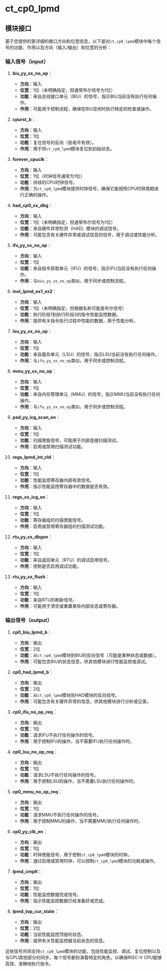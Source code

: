 # ct_cp0_lpmd

## 模块接口

基于您提供的更详细的接口方向和位宽信息，以下是对`ct_cp0_lpmd`模块中每个信号的功能、作用以及方向（输入/输出）和位宽的分析：

### 输入信号（input）

1. **biu_yy_xx_no_op**：
   - **方向**：输入
   - **位宽**：1位（未明确指定，但通常布尔信号为1位）
   - **功能**：来自总线接口单元（BIU）的信号，指示BIU当前没有执行任何操作。
   - **作用**：可能用于控制流程，确保在BIU空闲时执行特定的检查或操作。

2. **cpurst_b**：
   - **方向**：输入
   - **位宽**：1位
   - **功能**：复位信号的反向（低电平有效）。
   - **作用**：用于将`ct_cp0_lpmd`模块复位到初始状态。

3. **forever_cpuclk**：
   - **方向**：输入
   - **位宽**：1位（时钟信号通常为1位）
   - **功能**：持续的CPU时钟信号。
   - **作用**：为`ct_cp0_lpmd`模块提供时钟信号，确保它能按照CPU时钟周期进行正确的操作。

4. **had_cp0_xx_dbg**：
   - **方向**：输入
   - **位宽**：1位（未明确指定，但通常布尔信号为1位）
   - **功能**：来自硬件异常检测（HAD）模块的调试信号。
   - **作用**：可能包含有关硬件异常或调试信息的信号，用于调试或性能分析。

5. **ifu_yy_xx_no_op**：
   - **方向**：输入
   - **位宽**：1位
   - **功能**：来自指令获取单元（IFU）的信号，指示IFU当前没有执行任何操作。
   - **作用**：与`biu_yy_xx_no_op`类似，用于同步或控制流程。

6. **inst_lpmd_ex1_ex2**：
   - **方向**：输入
   - **位宽**：1位（未明确指定，但根据名称可能是布尔信号）
   - **功能**：执行阶段1到执行阶段2的指令性能监控数据。
   - **作用**：提供有关指令执行过程中性能的数据，用于性能分析。

7. **lsu_yy_xx_no_op**：
   - **方向**：输入
   - **位宽**：1位
   - **功能**：来自载存单元（LSU）的信号，指示LSU当前没有执行任何操作。
   - **作用**：与`ifu_yy_xx_no_op`类似，用于同步或控制流程。

8. **mmu_yy_xx_no_op**：
   - **方向**：输入
   - **位宽**：1位
   - **功能**：来自内存管理单元（MMU）的信号，指示MMU当前没有执行任何操作。
   - **作用**：与`ifu_yy_xx_no_op`类似，用于同步或控制流程。

9. **pad_yy_icg_scan_en**：
   - **方向**：输入
   - **位宽**：1位
   - **功能**：扫描使能信号，可能用于内部连接扫描测试。
   - **作用**：启用或禁用扫描测试功能。

10. **regs_lpmd_int_vld**：
    - **方向**：输入
    - **位宽**：1位
    - **功能**：性能监控寄存器内部有效信号。
    - **作用**：指示性能监控寄存器中的数据是否有效。

11. **regs_xx_icg_en**：
    - **方向**：输入
    - **位宽**：1位
    - **功能**：寄存器组的扫描使能信号。
    - **作用**：启用或禁用寄存器组的扫描测试功能。

12. **rtu_yy_xx_dbgon**：
    - **方向**：输入
    - **位宽**：1位
    - **功能**：来自返回单元（RTU）的调试启用信号。
    - **作用**：控制是否启用调试功能。

13. **rtu_yy_xx_flush**：
    - **方向**：输入
    - **位宽**：1位
    - **功能**：来自RTU的刷新信号。
    - **作用**：可能用于清空或重置某些内部状态或寄存器。

### 输出信号（output）

1. **cp0_biu_lpmd_b**：
   - **方向**：输出
   - **位宽**：2位
   - **功能**：从`ct_cp0_lpmd`模块到BIU的反向信号（可能是某种状态或数据）。
   - **作用**：可能包含BIU的状态信息，供其他模块进行性能监控或调试。

2. **cp0_had_lpmd_b**：
   - **方向**：输出
   - **位宽**：2位
   - **功能**：从`ct_cp0_lpmd`模块到HAD模块的反向信号。
   - **作用**：可能包含有关硬件异常的信息，供其他模块进行分析或记录。

3. **cp0_ifu_no_op_req**：
   - **方向**：输出
   - **位宽**：1位
   - **功能**：请求IFU不执行任何操作的信号。
   - **作用**：用于控制IFU的操作，当不需要IFU执行任何操作时。

4. **cp0_lsu_no_op_req**：
   - **方向**：输出
   - **位宽**：1位
   - **功能**：请求LSU不执行任何操作的信号。
   - **作用**：用于控制LSU的操作，当不需要LSU执行任何操作时。

5. **cp0_mmu_no_op_req**：
   - **方向**：输出
   - **位宽**：1位
   - **功能**：请求MMU不执行任何操作的信号。
   - **作用**：用于控制MMU的操作，当不需要MMU执行任何操作时。

6. **cp0_yy_clk_en**：
   - **方向**：输出
   - **位宽**：1位
   - **功能**：时钟使能信号，用于控制`ct_cp0_lpmd`模块的时钟。
   - **作用**：通过启用或禁用时钟，可以控制`ct_cp0_lpmd`模块的功耗或操作。

7. **lpmd_cmplt**：
    - **方向**：输出
    - **位宽**：1位
    - **功能**：性能监控数据完成信号。
    - **作用**：指示性能监控数据已经准备好或完成。

8. **lpmd_top_cur_state**：
    - **方向**：输出
    - **位宽**：2位
    - **功能**：当前性能监控顶层的状态。
    - **作用**：提供有关性能监控器当前状态的信息。

这些信号共同支持`ct_cp0_lpmd`模块的功能，包括性能监控、调试、复位控制以及与CPU其他部分的同步。每个信号都扮演着特定的角色，以确保RISC-V CPU能够高效、准确地执行指令。